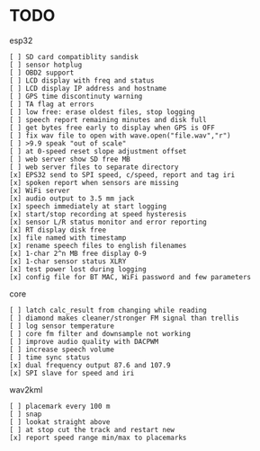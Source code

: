 # TODO

esp32

    [ ] SD card compatiblity sandisk
    [ ] sensor hotplug
    [ ] OBD2 support
    [ ] LCD display with freq and status
    [ ] LCD display IP address and hostname
    [ ] GPS time discontinuty warning
    [ ] TA flag at errors
    [ ] low free: erase oldest files, stop logging
    [ ] speech report remaining minutes and disk full
    [ ] get bytes free early to display when GPS is OFF
    [ ] fix wav file to open with wave.open("file.wav","r")
    [ ] >9.9 speak "out of scale"
    [ ] at 0-speed reset slope adjustment offset
    [ ] web server show SD free MB
    [ ] web server files to separate directory
    [x] EPS32 send to SPI speed, c/speed, report and tag iri
    [x] spoken report when sensors are missing
    [x] WiFi server
    [x] audio output to 3.5 mm jack
    [x] speech immediately at start logging
    [x] start/stop recording at speed hysteresis
    [x] sensor L/R status monitor and error reporting
    [x] RT display disk free
    [x] file named with timestamp
    [x] rename speech files to english filenames
    [x] 1-char 2^n MB free display 0-9
    [x] 1-char sensor status XLRY
    [x] test power lost during logging
    [x] config file for BT MAC, WiFi password and few parameters

core

    [ ] latch calc_result from changing while reading
    [ ] diamond makes cleaner/stronger FM signal than trellis
    [ ] log sensor temperature
    [ ] core fm filter and downsample not working
    [ ] improve audio quality with DACPWM
    [ ] increase speech volume
    [ ] time sync status
    [x] dual frequency output 87.6 and 107.9
    [x] SPI slave for speed and iri

wav2kml

    [ ] placemark every 100 m
    [ ] snap
    [ ] lookat straight above
    [ ] at stop cut the track and restart new
    [x] report speed range min/max to placemarks
